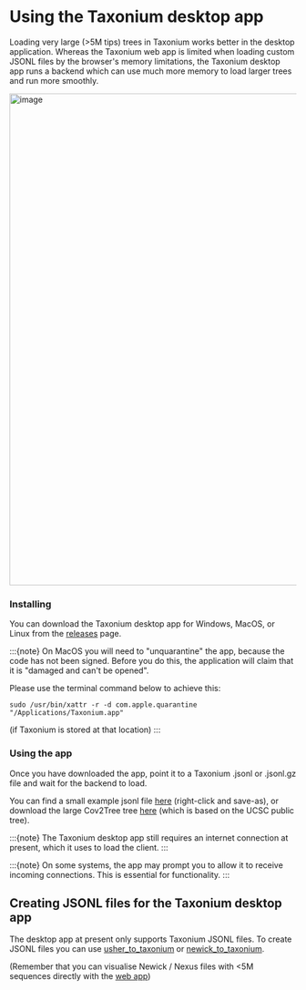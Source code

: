 # Using the Taxonium desktop app

Loading very large (>5M tips) trees in Taxonium works better in the desktop application. Whereas the Taxonium web app is limited when loading custom JSONL files by the browser's memory limitations, the Taxonium desktop app runs a backend which can use much more memory to load larger trees and run more smoothly.

<img width="864" alt="image" src="https://user-images.githubusercontent.com/19732295/195406844-b46525cf-bd70-49b5-a413-cd8e5ce88259.png">

### Installing

You can download the Taxonium desktop app for Windows, MacOS, or Linux from the [releases](https://github.com/theosanderson/taxonium/releases) page.

:::{note}
On MacOS you will need to "unquarantine" the app, because the code has not been signed. Before you do this, the application will claim that it is "damaged and can't be opened".

Please use the terminal command below to achieve this:

```
sudo /usr/bin/xattr -r -d com.apple.quarantine "/Applications/Taxonium.app"
```

(if Taxonium is stored at that location)
:::

### Using the app

Once you have downloaded the app, point it to a Taxonium .jsonl or .jsonl.gz file and wait for the backend to load.

You can find a small example jsonl file [here](https://github.com/theosanderson/taxonium/blob/master/taxonium_backend/tfci.jsonl?raw=true) (right-click and save-as), or download the large Cov2Tree tree [here](https://cov2tree.nyc3.cdn.digitaloceanspaces.com/latest_public.jsonl.gz) (which is based on the UCSC public tree).

:::{note}
The Taxonium desktop app still requires an internet connection at present, which it uses to load the client.
:::

:::{note}
On some systems, the app may prompt you to allow it to receive incoming connections. This is essential for functionality.
:::

## Creating JSONL files for the Taxonium desktop app

The desktop app at present only supports Taxonium JSONL files. To create JSONL files you can use [usher_to_taxonium](https://docs.taxonium.org/en/latest/taxoniumtools.html#usher-to-taxonium) or [newick_to_taxonium](https://docs.taxonium.org/en/latest/taxoniumtools.html#newick-to-taxonium).

(Remember that you can visualise Newick / Nexus files with <5M sequences directly with the [web app](https://taxonium.org/))
